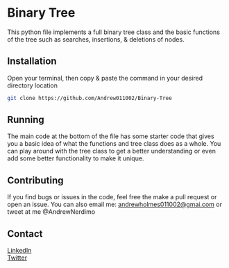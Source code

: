 # Binary Tree

This python file implements a full binary tree class and the basic functions of the tree such as searches, insertions, & deletions of nodes.

## Installation

Open your terminal, then copy & paste the command in your desired directory location

```bash
git clone https://github.com/Andrew011002/Binary-Tree
```

## Running
The main code at the bottom of the file has some starter code that gives you a basic idea of what the functions and tree class does as a whole. You can play around with the tree class to get a better understanding or even add some better functionality to make it unique.

## Contributing
If you find bugs or issues in the code, feel free the make a pull request or open an issue. You can also email me: andrewholmes011002@gmai.com or tweet at me @AndrewNerdimo

## Contact
[LinkedIn](https://www.linkedin.com/in/andrewmicholmes/) <br />
[Twitter](https://twitter.com/AndrewNerdimo)

